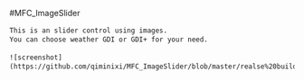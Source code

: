#MFC_ImageSlider

    This is an slider control using images.
    You can choose weather GDI or GDI+ for your need.
    
    ![screenshot](https://github.com/qiminixi/MFC_ImageSlider/blob/master/realse%20build/screenshot.png)
    
